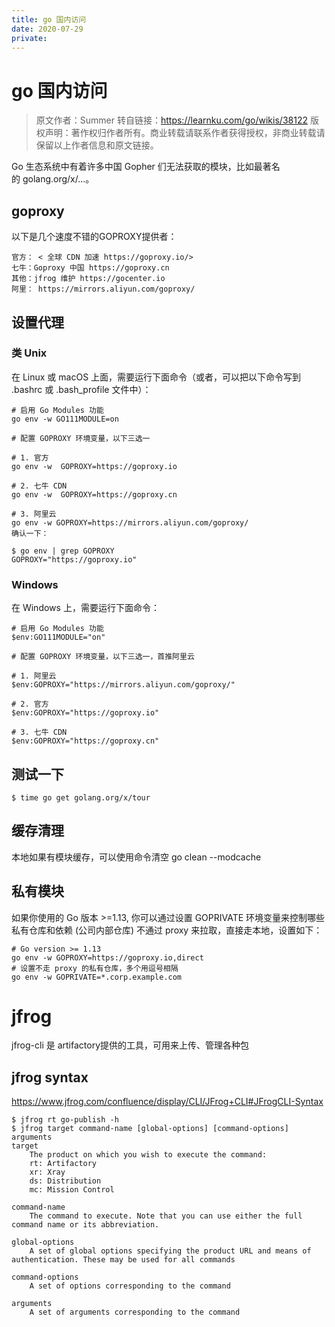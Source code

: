 ```yaml
---
title: go 国内访问
date: 2020-07-29
private: 
---
```

# go 国内访问
> 原文作者：Summer
> 转自链接：https://learnku.com/go/wikis/38122
> 版权声明：著作权归作者所有。商业转载请联系作者获得授权，非商业转载请保留以上作者信息和原文链接。

Go 生态系统中有着许多中国 Gopher 们无法获取的模块，比如最著名的 golang.org/x/...。

## goproxy
以下是几个速度不错的GOPROXY提供者：

    官方： < 全球 CDN 加速 https://goproxy.io/>
    七牛：Goproxy 中国 https://goproxy.cn
    其他：jfrog 维护 https://gocenter.io
    阿里： https://mirrors.aliyun.com/goproxy/

## 设置代理
### 类 Unix
在 Linux 或 macOS 上面，需要运行下面命令（或者，可以把以下命令写到 .bashrc 或 .bash_profile 文件中）：

    # 启用 Go Modules 功能
    go env -w GO111MODULE=on

    # 配置 GOPROXY 环境变量，以下三选一

    # 1. 官方
    go env -w  GOPROXY=https://goproxy.io

    # 2. 七牛 CDN
    go env -w  GOPROXY=https://goproxy.cn

    # 3. 阿里云
    go env -w GOPROXY=https://mirrors.aliyun.com/goproxy/
    确认一下：

    $ go env | grep GOPROXY
    GOPROXY="https://goproxy.io"
### Windows
在 Windows 上，需要运行下面命令：

    # 启用 Go Modules 功能
    $env:GO111MODULE="on"

    # 配置 GOPROXY 环境变量，以下三选一，首推阿里云

    # 1. 阿里云
    $env:GOPROXY="https://mirrors.aliyun.com/goproxy/"

    # 2. 官方
    $env:GOPROXY="https://goproxy.io"

    # 3. 七牛 CDN
    $env:GOPROXY="https://goproxy.cn"

## 测试一下
    $ time go get golang.org/x/tour

## 缓存清理 
本地如果有模块缓存，可以使用命令清空 
go clean --modcache 

## 私有模块
如果你使用的 Go 版本 >=1.13, 你可以通过设置 GOPRIVATE 环境变量来控制哪些私有仓库和依赖 (公司内部仓库) 不通过 proxy 来拉取，直接走本地，设置如下：

    # Go version >= 1.13
    go env -w GOPROXY=https://goproxy.io,direct
    # 设置不走 proxy 的私有仓库，多个用逗号相隔
    go env -w GOPRIVATE=*.corp.example.com

# jfrog
jfrog-cli 是 artifactory提供的工具，可用来上传、管理各种包

## jfrog syntax
https://www.jfrog.com/confluence/display/CLI/JFrog+CLI#JFrogCLI-Syntax

    $ jfrog rt go-publish -h  
    $ jfrog target command-name [global-options] [command-options] arguments
    target
        The product on which you wish to execute the command:
        rt: Artifactory
        xr: Xray
        ds: Distribution
        mc: Mission Control

    command-name
        The command to execute. Note that you can use either the full command name or its abbreviation.

    global-options
        A set of global options specifying the product URL and means of authentication. These may be used for all commands

    command-options
        A set of options corresponding to the command

    arguments
        A set of arguments corresponding to the command
